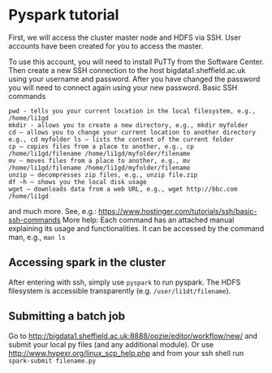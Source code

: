# Pyspark tutorial
First, we will access the cluster master node and HDFS via SSH.
User accounts have been created for you to access the master.

To use this account, you will need to install PuTTy from the Software Center.
Then create a new SSH connection to the host bigdata1.sheffield.ac.uk using your username and password. After you have changed the password you will need to connect again using your new password.
Basic SSH commands
```
pwd - tells you your current location in the local filesystem, e.g., /home/li1gd
mkdir - allows you to create a new directory, e.g., mkdir myfolder
cd – allows you to change your current location to another directory e.g., cd myfolder ls – lists the content of the current folder
cp – copies files from a place to another, e.g., cp /home/li1gd/filename /home/li1gd/myfolder/filename
mv – moves files from a place to another, e.g., mv /home/li1gd/filename /home/li1gd/myfolder/filename
unzip – decompresses zip files, e.g., unzip file.zip
df –h – shows you the local disk usage
wget – downloads data from a web URL, e.g., wget http://bbc.com /home/li1gd
```

and much more. See, e.g.:
https://www.hostinger.com/tutorials/ssh/basic-ssh-commands
More help: Each command has an attached manual explaining its usage and functionalities. It can be accessed by the command man, e.g., `` man ls ``

## Accessing spark in the cluster
After entering with ssh, simply use `` pyspark `` to run pyspark. The HDFS filesystem is accessible transparently (e.g. ``/user/li1dt/filename``).

## Submitting a batch job
Go to http://bigdata1.sheffield.ac.uk:8888/oozie/editor/workflow/new/ and submit your local py files (and any additional module).
Or use http://www.hypexr.org/linux_scp_help.php and from your ssh shell run ``spark-submit filename.py``
